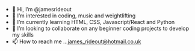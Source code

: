- 👋 Hi, I’m @jamesrideout
- 👀 I’m interested in coding, music and weightlifting 
- 🌱 I’m currently learning HTML, CSS, Javascript/React and Python
- 💞️ I’m looking to collaborate on any beginner coding projects to develop my skills
- 📫 How to reach me ...<james_rideout@hotmail.co.uk>

<!---
jamesrideout/jamesrideout is a ✨ special ✨ repository because its `README.md` (this file) appears on your GitHub profile.
You can click the Preview link to take a look at your changes.
--->
